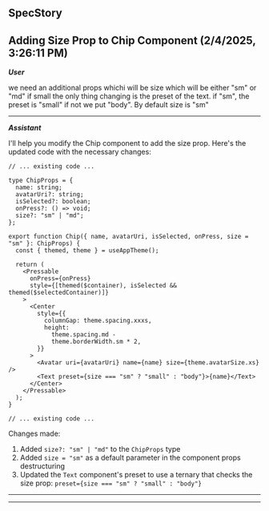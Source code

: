## SpecStory

## Adding Size Prop to Chip Component (2/4/2025, 3:26:11 PM)

_**User**_

we need an additional props whichi will be size which will be either "sm" or "md" if small the only thing changing is the preset of the text. if "sm", the preset is "small" if not we put "body". By default size is "sm"

---

_**Assistant**_

I'll help you modify the Chip component to add the size prop. Here's the updated code with the necessary changes:

```typescript:design-system/chip.tsx
// ... existing code ...

type ChipProps = {
  name: string;
  avatarUri?: string;
  isSelected?: boolean;
  onPress?: () => void;
  size?: "sm" | "md";
};

export function Chip({ name, avatarUri, isSelected, onPress, size = "sm" }: ChipProps) {
  const { themed, theme } = useAppTheme();

  return (
    <Pressable
      onPress={onPress}
      style={[themed($container), isSelected && themed($selectedContainer)]}
    >
      <Center
        style={{
          columnGap: theme.spacing.xxxs,
          height:
            theme.spacing.md -
            theme.borderWidth.sm * 2,
        }}
      >
        <Avatar uri={avatarUri} name={name} size={theme.avatarSize.xs} />
        <Text preset={size === "sm" ? "small" : "body"}>{name}</Text>
      </Center>
    </Pressable>
  );
}

// ... existing code ...
```

Changes made:
1. Added `size?: "sm" | "md"` to the `ChipProps` type
2. Added `size = "sm"` as a default parameter in the component props destructuring
3. Updated the `Text` component's preset to use a ternary that checks the size prop: `preset={size === "sm" ? "small" : "body"}`

---



---

